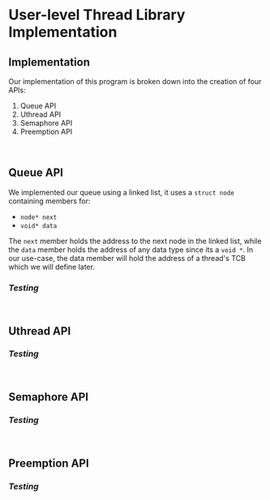 # **User-level Thread Library Implementation**

## **Implementation**
Our implementation of this program is broken down into the creation of four APIs:

1. Queue API
2. Uthread API
3. Semaphore API
4. Preemption API

<br>

## **Queue API**
We implemented our queue using a linked list, it uses a `struct node` containing members for:

* `node* next`
* `void* data`

The `next` member holds the address to the next node in the linked list, while the `data` member holds the address of any data type since its a `void *`. In our use-case, the data member will hold the address of a thread's TCB which we will define later.

### *Testing*


<br>


## **Uthread API**


### *Testing*


<br>


## **Semaphore API**


### *Testing*


<br>


## **Preemption API**


### *Testing*


<br>
